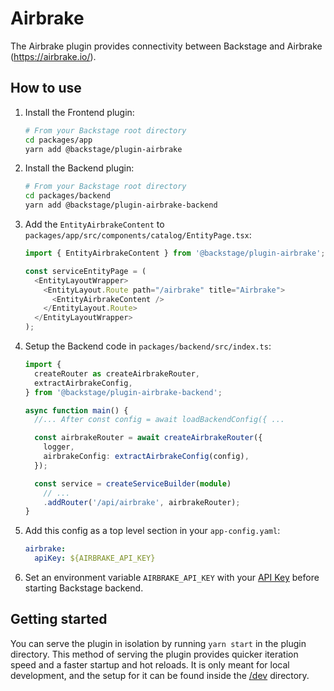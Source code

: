 # Airbrake

The Airbrake plugin provides connectivity between Backstage and Airbrake (https://airbrake.io/).

## How to use

1. Install the Frontend plugin:

   ```bash
   # From your Backstage root directory
   cd packages/app
   yarn add @backstage/plugin-airbrake
   ```

2. Install the Backend plugin:

   ```bash
   # From your Backstage root directory
   cd packages/backend
   yarn add @backstage/plugin-airbrake-backend
   ```

3. Add the `EntityAirbrakeContent` to `packages/app/src/components/catalog/EntityPage.tsx`:

   ```typescript jsx
   import { EntityAirbrakeContent } from '@backstage/plugin-airbrake';

   const serviceEntityPage = (
     <EntityLayoutWrapper>
       <EntityLayout.Route path="/airbrake" title="Airbrake">
         <EntityAirbrakeContent />
       </EntityLayout.Route>
     </EntityLayoutWrapper>
   );
   ```

4. Setup the Backend code in `packages/backend/src/index.ts`:

   ```typescript
   import {
     createRouter as createAirbrakeRouter,
     extractAirbrakeConfig,
   } from '@backstage/plugin-airbrake-backend';

   async function main() {
     //... After const config = await loadBackendConfig({ ...

     const airbrakeRouter = await createAirbrakeRouter({
       logger,
       airbrakeConfig: extractAirbrakeConfig(config),
     });

     const service = createServiceBuilder(module)
       // ...
       .addRouter('/api/airbrake', airbrakeRouter);
   }
   ```

5. Add this config as a top level section in your `app-config.yaml`:

   ```yaml
   airbrake:
     apiKey: ${AIRBRAKE_API_KEY}
   ```

6. Set an environment variable `AIRBRAKE_API_KEY` with your [API Key](https://airbrake.io/docs/api/#authentication) before starting Backstage backend.

## Getting started

You can serve the plugin in isolation by running `yarn start` in the plugin directory. This method of serving the plugin
provides quicker iteration speed and a faster startup and hot reloads. It is only meant for local development, and the
setup for it can be found inside the [/dev](./dev) directory.
